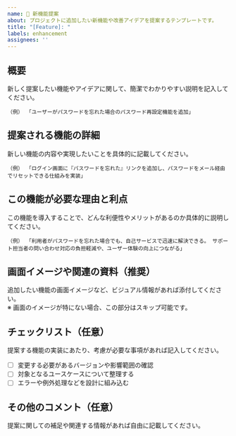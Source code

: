 ```yaml
---
name: 🚀 新機能提案
about: プロジェクトに追加したい新機能や改善アイデアを提案するテンプレートです。
title: "[Feature]: "
labels: enhancement
assignees: ''
---
```


## 概要

新しく提案したい機能やアイデアに関して、簡潔でわかりやすい説明を記入してください。

```
（例） 「ユーザーがパスワードを忘れた場合のパスワード再設定機能を追加」
```

## 提案される機能の詳細

新しい機能の内容や実現したいことを具体的に記載してください。

```
（例） 「ログイン画面に『パスワードを忘れた』リンクを追加し、パスワードをメール経由でリセットできる仕組みを実装」
```

## この機能が必要な理由と利点

この機能を導入することで、どんな利便性やメリットがあるのか具体的に説明してください。

```
（例） 「利用者がパスワードを忘れた場合でも、自己サービスで迅速に解決できる。 サポート担当者の問い合わせ対応の負担軽減や、ユーザー体験の向上につながる」
```

## 画面イメージや関連の資料（推奨）

追加したい機能の画面イメージなど、ビジュアル情報があれば添付してください。  
※ 画面のイメージが特にない場合、この部分はスキップ可能です。

## チェックリスト（任意）

提案する機能の実装にあたり、考慮が必要な事項があれば記入してください。

- [ ] 変更する必要があるバージョンや影響範囲の確認
- [ ] 対象となるユースケースについて整理する
- [ ] エラーや例外処理などを設計に組み込む

## その他のコメント（任意）

提案に関しての補足や関連する情報があれば自由に記載してください。